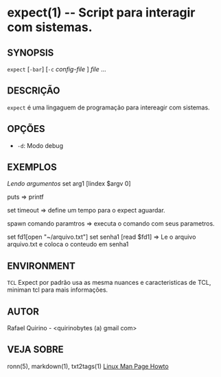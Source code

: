 expect(1) -- Script para interagir com sistemas.
===============================================


SYNOPSIS
--------

`expect` [`-bar`] [`-c` *config-file* ] *file* ...

DESCRIÇÃO
---------

`expect` é uma lingaguem de programação para intereagir com sistemas.

OPÇÕES
------

* `-d`:
  Modo debug

EXEMPLOS
--------

*Lendo argumentos*
set arg1 [lindex $argv 0]


puts => printf

set timeout => define um tempo para o expect aguardar.

spawn comando paramtros => executa o comando com seus parametros.

set fd1[open "~/arquivo.txt"]
set senha1 [read $fd1]				=> Le o arquivo arquivo.txt e coloca o conteudo em senha1



ENVIRONMENT
-----------

`TCL`
	Expect por padrão usa as mesma nuances e caracteristicas de TCL, miniman tcl para mais informações.

AUTOR
-----

Rafael Quirino - <quirinobytes (a) gmail com>

VEJA SOBRE
----------

ronn(5), markdown(1), txt2tags(1) [Linux Man Page Howto](
http://www.schweikhardt.net/man_page_howto.html)
